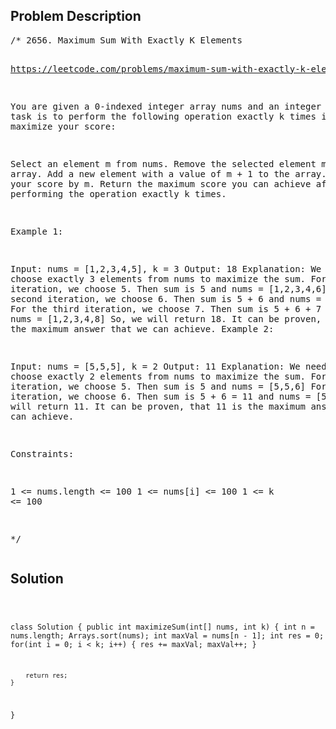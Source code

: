 <!--
<style>
  body { font-family: Arial, sans-serif; }
  .container {{ max-width: 100%; margin: 0 auto; padding: 10px; }}
  .comment-block { max-width: 30%; background-color: #f9f9f9; padding: 10px; border-left: 5px solid #ccc; overflow-wrap: break-word; white-space: pre-wrap; }
  .code-block { background-color: #f4f4f4; padding: 10px; border: 1px solid #ddd; overflow-wrap: break-word; white-space: pre-wrap; }
</style>
-->

<div class='container'>
<h2>Problem Description</h2>
<div class='comment-block'>
<pre>
/* 2656. Maximum Sum With Exactly K Elements

https://leetcode.com/problems/maximum-sum-with-exactly-k-elements/description/

You are given a 0-indexed integer array nums and an integer k. 
Your task is to perform the following operation exactly k times in order to 
maximize your score:

Select an element m from nums.
Remove the selected element m from the array.
Add a new element with a value of m + 1 to the array.
Increase your score by m.
Return the maximum score you can achieve after performing the operation exactly k times.

 

Example 1:

Input: nums = [1,2,3,4,5], k = 3
Output: 18
Explanation: We need to choose exactly 3 elements from nums to maximize the sum.
For the first iteration, we choose 5. Then sum is 5 and nums = [1,2,3,4,6]
For the second iteration, we choose 6. Then sum is 5 + 6 and nums = [1,2,3,4,7]
For the third iteration, we choose 7. Then sum is 5 + 6 + 7 = 18 and nums = [1,2,3,4,8]
So, we will return 18.
It can be proven, that 18 is the maximum answer that we can achieve.
Example 2:

Input: nums = [5,5,5], k = 2
Output: 11
Explanation: We need to choose exactly 2 elements from nums to maximize the sum.
For the first iteration, we choose 5. Then sum is 5 and nums = [5,5,6]
For the second iteration, we choose 6. Then sum is 5 + 6 = 11 and nums = [5,5,7]
So, we will return 11.
It can be proven, that 11 is the maximum answer that we can achieve.
 

Constraints:

1 <= nums.length <= 100
1 <= nums[i] <= 100
1 <= k <= 100

*/
</pre>
</div>

<h2>Solution</h2>
<div class='code-block'>
<pre><code class='language-java'>

class Solution {
    public int maximizeSum(int[] nums, int k) {
        int n = nums.length;
        Arrays.sort(nums);
        int maxVal = nums[n - 1];
        int res = 0;
        for(int i = 0; i < k; i++) {
            res += maxVal;
            maxVal++;
        }

        return res;
    }
}</code></pre>
</div>
</div>
